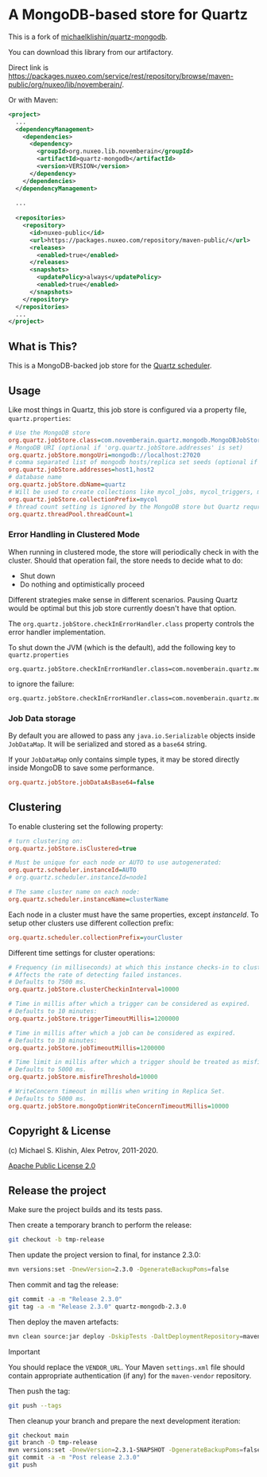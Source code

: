 # A MongoDB-based store for Quartz

This is a fork of [michaelklishin/quartz-mongodb](https://github.com/michaelklishin/quartz-mongodb).

You can download this library from our artifactory.

Direct link is https://packages.nuxeo.com/service/rest/repository/browse/maven-public/org/nuxeo/lib/novemberain/.

Or with Maven:

```xml
<project>
  ...
  <dependencyManagement>
    <dependencies>
      <dependency>
        <groupId>org.nuxeo.lib.novemberain</groupId>
        <artifactId>quartz-mongodb</artifactId>
        <version>VERSION</version>
      </dependency>
    </dependencies>
  </dependencyManagement>
  
  ...
  
  <repositories>
    <repository>
      <id>nuxeo-public</id>
      <url>https://packages.nuxeo.com/repository/maven-public/</url>
      <releases>
        <enabled>true</enabled>
      </releases>
      <snapshots>
        <updatePolicy>always</updatePolicy>
        <enabled>true</enabled>
      </snapshots>
    </repository>
  </repositories>
  ...
</project>
```

## What is This?

This is a MongoDB-backed job store for the [Quartz scheduler](http://quartz-scheduler.org/).

## Usage

Like most things in Quartz, this job store is configured
via a property file, `quartz.properties`:

``` ini
# Use the MongoDB store
org.quartz.jobStore.class=com.novemberain.quartz.mongodb.MongoDBJobStore
# MongoDB URI (optional if 'org.quartz.jobStore.addresses' is set)
org.quartz.jobStore.mongoUri=mongodb://localhost:27020
# comma separated list of mongodb hosts/replica set seeds (optional if 'org.quartz.jobStore.mongoUri' is set)
org.quartz.jobStore.addresses=host1,host2
# database name
org.quartz.jobStore.dbName=quartz
# Will be used to create collections like mycol_jobs, mycol_triggers, mycol_calendars, mycol_locks
org.quartz.jobStore.collectionPrefix=mycol
# thread count setting is ignored by the MongoDB store but Quartz requries it
org.quartz.threadPool.threadCount=1
```


### Error Handling in Clustered Mode

When running in clustered mode, the store will periodically check in
with the cluster. Should that operation fail, the store needs to
decide what to do:

 * Shut down
 * Do nothing and optimistically proceed

Different strategies make sense in different scenarios. Pausing Quartz would
be optimal but this job store currently doesn't have that option.

The `org.quartz.jobStore.checkInErrorHandler.class` property controls the error handler
implementation.

To shut down the JVM (which is the default), add the following key to `quartz.properties`

    org.quartz.jobStore.checkInErrorHandler.class=com.novemberain.quartz.mongodb.cluster.KamikazeErrorHandler

to ignore the failure:

    org.quartz.jobStore.checkInErrorHandler.class=com.novemberain.quartz.mongodb.cluster.NoOpErrorHandler


### Job Data storage
By default you are allowed to pass any `java.io.Serializable` objects inside `JobDataMap`.
It will be serialized and stored as a `base64` string.

If your `JobDataMap` only contains simple types, it may be stored directly inside MongoDB to save some performance.

``` ini
org.quartz.jobStore.jobDataAsBase64=false
```

## Clustering

To enable clustering set the following property:

``` ini
# turn clustering on:
org.quartz.jobStore.isClustered=true

# Must be unique for each node or AUTO to use autogenerated:
org.quartz.scheduler.instanceId=AUTO
# org.quartz.scheduler.instanceId=node1

# The same cluster name on each node:
org.quartz.scheduler.instanceName=clusterName
```

Each node in a cluster must have the same properties, except *instanceId*.
To setup other clusters use different collection prefix:

``` ini
org.quartz.scheduler.collectionPrefix=yourCluster
```

Different time settings for cluster operations:

``` ini
# Frequency (in milliseconds) at which this instance checks-in to cluster.
# Affects the rate of detecting failed instances.
# Defaults to 7500 ms.
org.quartz.jobStore.clusterCheckinInterval=10000

# Time in millis after which a trigger can be considered as expired.
# Defaults to 10 minutes:
org.quartz.jobStore.triggerTimeoutMillis=1200000

# Time in millis after which a job can be considered as expired.
# Defaults to 10 minutes:
org.quartz.jobStore.jobTimeoutMillis=1200000

# Time limit in millis after which a trigger should be treated as misfired.
# Defaults to 5000 ms.
org.quartz.jobStore.misfireThreshold=10000

# WriteConcern timeout in millis when writing in Replica Set.
# Defaults to 5000 ms.
org.quartz.jobStore.mongoOptionWriteConcernTimeoutMillis=10000
```

## Copyright & License

(c) Michael S. Klishin, Alex Petrov, 2011-2020.

[Apache Public License 2.0](http://www.apache.org/licenses/LICENSE-2.0.html)


## Release the project

Make sure the project builds and its tests pass.

Then create a temporary branch to perform the release:

```bash
git checkout -b tmp-release
```

Then update the project version to final, for instance 2.3.0:

```bash
mvn versions:set -DnewVersion=2.3.0 -DgenerateBackupPoms=false
```

Then commit and tag the release:

```bash
git commit -a -m "Release 2.3.0"
git tag -a -m "Release 2.3.0" quartz-mongodb-2.3.0
```

Then deploy the maven artefacts:

```bash
mvn clean source:jar deploy -DskipTests -DaltDeploymentRepository=maven-vendor::default::VENDOR_URL
```

> [!IMPORTANT]
> You should replace the `VENDOR_URL`.
> Your Maven `settings.xml` file should contain appropriate authentication (if any) for the `maven-vendor` repository.

Then push the tag:

```bash
git push --tags
```

Then cleanup your branch and prepare the next development iteration:

```bash
git checkout main
git branch -D tmp-release
mvn versions:set -DnewVersion=2.3.1-SNAPSHOT -DgenerateBackupPoms=false
git commit -a -m "Post release 2.3.0"
git push
```
